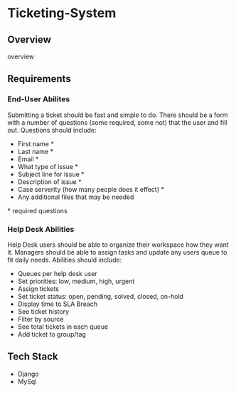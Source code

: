 # Ticketing-System

## Overview

overview

## Requirements

### End-User Abilites

Submitting a ticket should be fast and simple to do. There should be a form with a number of questions (some required, some not) that the user and fill out. Questions should include:
- First name *
- Last name *
- Email *
- What type of issue *
- Subject line for issue * 
- Description of issue *
- Case serverity (how many people does it effect) *
- Any additional files that may be needed

\* required questions

### Help Desk Abilities

Help Desk users should be able to organize their workspace how they want it. Managers should be able to assign tasks and update any users queue to fit daily needs. Abilities should include:
- Queues per help desk user
- Set priorities: low, medium, high, urgent
- Assign tickets
- Set ticket status: open, pending, solved, closed, on-hold
- Display time to SLA Breach
- See ticket history
- Filter by source
- See total tickets in each queue
- Add ticket to group/tag

## Tech Stack

- Django
- MySql

